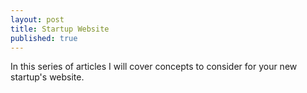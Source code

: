 ```yaml
---
layout: post
title: Startup Website
published: true
---
```



In this series of articles I will cover concepts to consider for your new startup's website.


